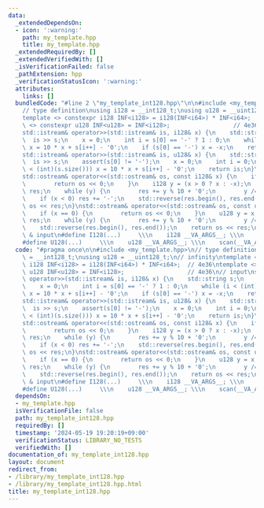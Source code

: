 ```yaml
---
data:
  _extendedDependsOn:
  - icon: ':warning:'
    path: my_template.hpp
    title: my_template.hpp
  _extendedRequiredBy: []
  _extendedVerifiedWith: []
  _isVerificationFailed: false
  _pathExtension: hpp
  _verificationStatusIcon: ':warning:'
  attributes:
    links: []
  bundledCode: "#line 2 \"my_template_int128.hpp\"\n\n#include <my_template.hpp>\n\
    // type definition\nusing i128 = __int128_t;\nusing u128 = __uint128_t;\n// infinity\n\
    template <> constexpr i128 INF<i128> = i128(INF<i64>) * INF<i64>;  // 4e36\ntemplate\
    \ <> constexpr u128 INF<u128> = INF<i128>;                  // 4e36\n// input\n\
    std::istream& operator>>(std::istream& is, i128& x) {\n    std::string s;\n  \
    \  is >> s;\n    x = 0;\n    int i = s[0] == '-' ? 1 : 0;\n    while (i < (int)(s.size()))\
    \ x = 10 * x + s[i++] - '0';\n    if (s[0] == '-') x = -x;\n    return is;\n}\n\
    std::istream& operator>>(std::istream& is, u128& x) {\n    std::string s;\n  \
    \  is >> s;\n    assert(s[0] != '-');\n    x = 0;\n    int i = 0;\n    while (i\
    \ < (int)(s.size())) x = 10 * x + s[i++] - '0';\n    return is;\n}\n// output\n\
    std::ostream& operator<<(std::ostream& os, const i128& x) {\n    if (x == 0) {\n\
    \        return os << 0;\n    }\n    i128 y = (x > 0 ? x : -x);\n    std::string\
    \ res;\n    while (y) {\n        res += y % 10 + '0';\n        y /= 10;\n    }\n\
    \    if (x < 0) res += '-';\n    std::reverse(res.begin(), res.end());\n    return\
    \ os << res;\n}\nstd::ostream& operator<<(std::ostream& os, const u128& x) {\n\
    \    if (x == 0) {\n        return os << 0;\n    }\n    u128 y = x;\n    std::string\
    \ res;\n    while (y) {\n        res += y % 10 + '0';\n        y /= 10;\n    }\n\
    \    std::reverse(res.begin(), res.end());\n    return os << res;\n}\n// definition\
    \ & input\n#define I128(...)     \\\n    i128 __VA_ARGS__; \\\n    scan(__VA_ARGS__)\n\
    #define U128(...)     \\\n    u128 __VA_ARGS__; \\\n    scan(__VA_ARGS__)\n"
  code: "#pragma once\n\n#include <my_template.hpp>\n// type definition\nusing i128\
    \ = __int128_t;\nusing u128 = __uint128_t;\n// infinity\ntemplate <> constexpr\
    \ i128 INF<i128> = i128(INF<i64>) * INF<i64>;  // 4e36\ntemplate <> constexpr\
    \ u128 INF<u128> = INF<i128>;                  // 4e36\n// input\nstd::istream&\
    \ operator>>(std::istream& is, i128& x) {\n    std::string s;\n    is >> s;\n\
    \    x = 0;\n    int i = s[0] == '-' ? 1 : 0;\n    while (i < (int)(s.size()))\
    \ x = 10 * x + s[i++] - '0';\n    if (s[0] == '-') x = -x;\n    return is;\n}\n\
    std::istream& operator>>(std::istream& is, u128& x) {\n    std::string s;\n  \
    \  is >> s;\n    assert(s[0] != '-');\n    x = 0;\n    int i = 0;\n    while (i\
    \ < (int)(s.size())) x = 10 * x + s[i++] - '0';\n    return is;\n}\n// output\n\
    std::ostream& operator<<(std::ostream& os, const i128& x) {\n    if (x == 0) {\n\
    \        return os << 0;\n    }\n    i128 y = (x > 0 ? x : -x);\n    std::string\
    \ res;\n    while (y) {\n        res += y % 10 + '0';\n        y /= 10;\n    }\n\
    \    if (x < 0) res += '-';\n    std::reverse(res.begin(), res.end());\n    return\
    \ os << res;\n}\nstd::ostream& operator<<(std::ostream& os, const u128& x) {\n\
    \    if (x == 0) {\n        return os << 0;\n    }\n    u128 y = x;\n    std::string\
    \ res;\n    while (y) {\n        res += y % 10 + '0';\n        y /= 10;\n    }\n\
    \    std::reverse(res.begin(), res.end());\n    return os << res;\n}\n// definition\
    \ & input\n#define I128(...)     \\\n    i128 __VA_ARGS__; \\\n    scan(__VA_ARGS__)\n\
    #define U128(...)     \\\n    u128 __VA_ARGS__; \\\n    scan(__VA_ARGS__)"
  dependsOn:
  - my_template.hpp
  isVerificationFile: false
  path: my_template_int128.hpp
  requiredBy: []
  timestamp: '2024-05-19 19:20:19+09:00'
  verificationStatus: LIBRARY_NO_TESTS
  verifiedWith: []
documentation_of: my_template_int128.hpp
layout: document
redirect_from:
- /library/my_template_int128.hpp
- /library/my_template_int128.hpp.html
title: my_template_int128.hpp
---
```

